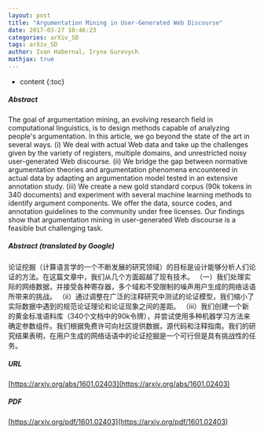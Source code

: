 ```yaml
---
layout: post
title: "Argumentation Mining in User-Generated Web Discourse"
date: 2017-03-27 10:46:23
categories: arXiv_SD
tags: arXiv_SD
author: Ivan Habernal, Iryna Gurevych
mathjax: true
---
```


* content
{:toc}

##### Abstract
The goal of argumentation mining, an evolving research field in computational linguistics, is to design methods capable of analyzing people's argumentation. In this article, we go beyond the state of the art in several ways. (i) We deal with actual Web data and take up the challenges given by the variety of registers, multiple domains, and unrestricted noisy user-generated Web discourse. (ii) We bridge the gap between normative argumentation theories and argumentation phenomena encountered in actual data by adapting an argumentation model tested in an extensive annotation study. (iii) We create a new gold standard corpus (90k tokens in 340 documents) and experiment with several machine learning methods to identify argument components. We offer the data, source codes, and annotation guidelines to the community under free licenses. Our findings show that argumentation mining in user-generated Web discourse is a feasible but challenging task.

##### Abstract (translated by Google)
论证挖掘（计算语言学的一个不断发展的研究领域）的目标是设计能够分析人们论证的方法。在这篇文章中，我们从几个方面超越了现有技术。 （一）我们处理实际的网络数据，并接受各种寄存器，多个域和不受限制的噪声用户生成的网络话语所带来的挑战。 （ii）通过调整在广泛的注释研究中测试的论证模型，我们缩小了实际数据中遇到的规范论证理论和论证现象之间的差距。 （iii）我们创建一个新的黄金标准语料库（340个文档中的90k令牌），并尝试使用多种机器学习方法来确定参数组件。我们根据免费许可向社区提供数据，源代码和注释指南。我们的研究结果表明，在用户生成的网络话语中的论证挖掘是一个可行但是具有挑战性的任务。

##### URL
[https://arxiv.org/abs/1601.02403](https://arxiv.org/abs/1601.02403)

##### PDF
[https://arxiv.org/pdf/1601.02403](https://arxiv.org/pdf/1601.02403)

